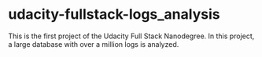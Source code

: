 # udacity-fullstack-logs_analysis
 This is the first project of the Udacity Full Stack Nanodegree. In this project, a large database with over a million logs is analyzed.
